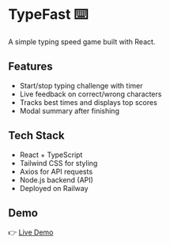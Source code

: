 # TypeFast ⌨️

A simple typing speed game built with React.

## Features

- Start/stop typing challenge with timer
- Live feedback on correct/wrong characters
- Tracks best times and displays top scores
- Modal summary after finishing

## Tech Stack

- React + TypeScript
- Tailwind CSS for styling
- Axios for API requests
- Node.js backend (API)
- Deployed on Railway

## Demo

👉 [Live Demo](https://type-fast-puce.vercel.app/)
